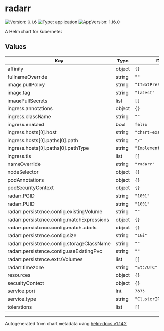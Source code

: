 # radarr

![Version: 0.1.6](https://img.shields.io/badge/Version-0.1.6-informational?style=flat-square) ![Type: application](https://img.shields.io/badge/Type-application-informational?style=flat-square) ![AppVersion: 1.16.0](https://img.shields.io/badge/AppVersion-1.16.0-informational?style=flat-square)

A Helm chart for Kubernetes

## Values

| Key | Type | Default | Description |
|-----|------|---------|-------------|
| affinity | object | `{}` |  |
| fullnameOverride | string | `""` |  |
| image.pullPolicy | string | `"IfNotPresent"` |  |
| image.tag | string | `"latest"` |  |
| imagePullSecrets | list | `[]` |  |
| ingress.annotations | object | `{}` |  |
| ingress.className | string | `""` |  |
| ingress.enabled | bool | `false` |  |
| ingress.hosts[0].host | string | `"chart-example.local"` |  |
| ingress.hosts[0].paths[0].path | string | `"/"` |  |
| ingress.hosts[0].paths[0].pathType | string | `"ImplementationSpecific"` |  |
| ingress.tls | list | `[]` |  |
| nameOverride | string | `"radarr"` |  |
| nodeSelector | object | `{}` |  |
| podAnnotations | object | `{}` |  |
| podSecurityContext | object | `{}` |  |
| radarr.PGID | string | `"1001"` |  |
| radarr.PUID | string | `"1001"` |  |
| radarr.persistence.config.existingVolume | string | `""` |  |
| radarr.persistence.config.matchExpressions | object | `{}` |  |
| radarr.persistence.config.matchLabels | object | `{}` |  |
| radarr.persistence.config.size | string | `"1Gi"` |  |
| radarr.persistence.config.storageClassName | string | `""` |  |
| radarr.persistence.config.useExistingPvc | string | `""` |  |
| radarr.persistence.extraVolumes | list | `[]` |  |
| radarr.timezone | string | `"Etc/UTC"` |  |
| resources | object | `{}` |  |
| securityContext | object | `{}` |  |
| service.port | int | `7878` |  |
| service.type | string | `"ClusterIP"` |  |
| tolerations | list | `[]` |  |

----------------------------------------------
Autogenerated from chart metadata using [helm-docs v1.14.2](https://github.com/norwoodj/helm-docs/releases/v1.14.2)
